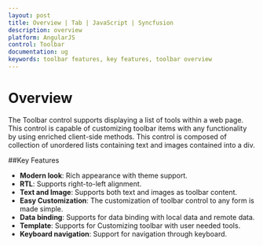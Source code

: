 ```yaml
---
layout: post
title: Overview | Tab | JavaScript | Syncfusion
description: overview  	 	
platform: AngularJS
control: Toolbar
documentation: ug
keywords: toolbar features, key features, toolbar overview 
---
```


# Overview  	 	

The Toolbar control supports displaying a list of tools within a web page. This control is capable of customizing toolbar items with any functionality by using enriched client-side methods. This control is composed of collection of unordered lists containing text and images contained into a div.

##Key Features

* **Modern look**: Rich appearance with theme support.
* **RTL**: Supports right-to-left alignment.
* **Text and Image**: Supports both text and images as toolbar content.
* **Easy Customization**: The customization of toolbar control to any form is made simple.
* **Data binding**: Supports for data binding with local data and remote data.
* **Template**: Supports for Customizing toolbar with user needed tools.
* **Keyboard navigation**: Support for navigation through keyboard.



